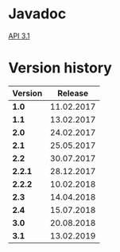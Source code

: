 # Javadoc

[API 3.1](javadoc)

# Version history

| Version   |  Release   |
| --------- | ---------- |
| **1.0**   | 11.02.2017 |
| **1.1**   | 13.02.2017 |
| **2.0**   | 24.02.2017 |
| **2.1**   | 25.05.2017 |
| **2.2**   | 30.07.2017 |
| **2.2.1** | 28.12.2017 |
| **2.2.2** | 10.02.2018 |
| **2.3**   | 14.04.2018 |
| **2.4**   | 15.07.2018 |
| **3.0**   | 20.08.2018 |
| **3.1**   | 13.02.2019 |
